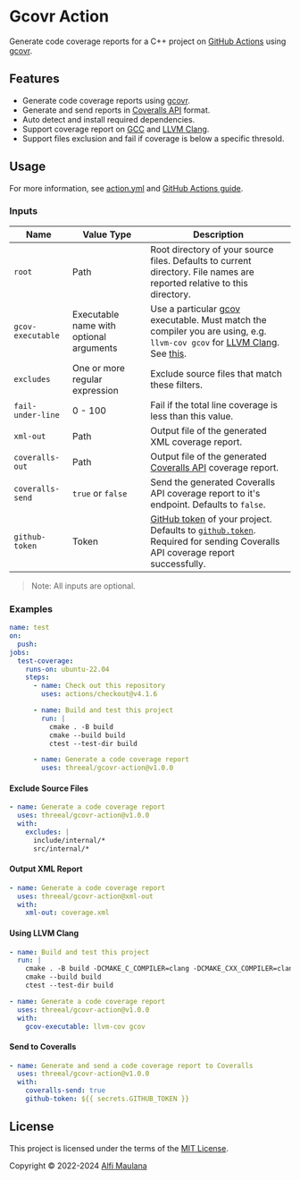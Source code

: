 # Gcovr Action

Generate code coverage reports for a C++ project on [GitHub Actions](https://github.com/features/actions) using [gcovr](https://gcovr.com/en/stable/).

## Features

- Generate code coverage reports using [gcovr](https://gcovr.com/en/stable/).
- Generate and send reports in [Coveralls API](https://docs.coveralls.io/api-introduction) format.
- Auto detect and install required dependencies.
- Support coverage report on [GCC](https://gcc.gnu.org/) and [LLVM Clang](https://clang.llvm.org/).
- Support files exclusion and fail if coverage is below a specific thresold.

## Usage

For more information, see [action.yml](./action.yml) and [GitHub Actions guide](https://docs.github.com/en/actions/learn-github-actions/understanding-github-actions).

### Inputs

| Name | Value Type | Description |
| --- | --- | --- |
| `root` | Path | Root directory of your source files. Defaults to current directory. File names are reported relative to this directory. |
| `gcov-executable` | Executable name with optional arguments | Use a particular [gcov](https://gcc.gnu.org/onlinedocs/gcc/Gcov.html) executable. Must match the compiler you are using, e.g. `llvm-cov gcov` for [LLVM Clang](https://clang.llvm.org/). See [this](https://gcovr.com/en/stable/guide/compiling.html#choosing-the-right-gcov-executable). |
| `excludes` | One or more regular expression | Exclude source files that match these filters. |
| `fail-under-line` | 0 - 100 | Fail if the total line coverage is less than this value. |
| `xml-out` | Path | Output file of the generated XML coverage report. |
| `coveralls-out` | Path | Output file of the generated [Coveralls API](https://docs.coveralls.io/api-introduction) coverage report. |
| `coveralls-send` | `true` or `false` | Send the generated Coveralls API coverage report to it's endpoint. Defaults to `false`. |
| `github-token` | Token | [GitHub token](https://docs.github.com/en/actions/security-guides/automatic-token-authentication) of your project. Defaults to [`github.token`](https://docs.github.com/en/actions/security-guides/automatic-token-authentication). Required for sending Coveralls API coverage report successfully. |

> Note: All inputs are optional.

### Examples

```yaml
name: test
on:
  push:
jobs:
  test-coverage:
    runs-on: ubuntu-22.04
    steps:
      - name: Check out this repository
        uses: actions/checkout@v4.1.6

      - name: Build and test this project
        run: |
          cmake . -B build
          cmake --build build
          ctest --test-dir build

      - name: Generate a code coverage report
        uses: threeal/gcovr-action@v1.0.0
```

#### Exclude Source Files

```yaml
- name: Generate a code coverage report
  uses: threeal/gcovr-action@v1.0.0
  with:
    excludes: |
      include/internal/*
      src/internal/*
```

#### Output XML Report

```yaml
- name: Generate a code coverage report
  uses: threeal/gcovr-action@xml-out
  with:
    xml-out: coverage.xml
```

#### Using LLVM Clang

```yaml
- name: Build and test this project
  run: |
    cmake . -B build -DCMAKE_C_COMPILER=clang -DCMAKE_CXX_COMPILER=clang++
    cmake --build build
    ctest --test-dir build

- name: Generate a code coverage report
  uses: threeal/gcovr-action@v1.0.0
  with:
    gcov-executable: llvm-cov gcov
```

#### Send to Coveralls

```yaml
- name: Generate and send a code coverage report to Coveralls
  uses: threeal/gcovr-action@v1.0.0
  with:
    coveralls-send: true
    github-token: ${{ secrets.GITHUB_TOKEN }}
```

## License

This project is licensed under the terms of the [MIT License](./LICENSE).

Copyright © 2022-2024 [Alfi Maulana](https://github.com/threeal/)
